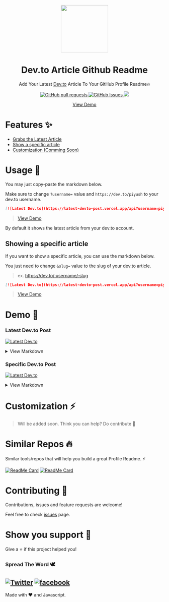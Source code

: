 <p align="center">
  <img align="center" width="150" src="https://cdn.statically.io/gh/PiyushSuthar/dev-article-github-readme/0627dff5/logo.png"/>
  <h1 align="center">Dev.to Article Github Readme</h1>
  <p align="center">Add Your Latest <a target="_blank" href="https://dev.to">Dev.to</a> Article To Your GitHub Profile Readme🔥</p>
</p>

<p align="center">
  <a href="https://github.com/PiyushSuthar/dev-article-github-readme/pulls">
    <img src="https://img.shields.io/github/issues-pr/piyushsuthar/dev-article-github-readme?style=for-the-badge" alt="GitHub pull requests"/>
  </a>
  <a href="https://github.com/PiyushSuthar/dev-article-github-readme/pulls">
    <img src="https://img.shields.io/github/issues/piyushsuthar/dev-article-github-readme?style=for-the-badge" alt="GitHub Issues"/>
  </a>
  <img src="https://img.shields.io/github/contributors/piyushsuthar/dev-article-github-readme?style=for-the-badge&labelColor=black&logo=github&color=222222"/>
</p>
<p align="center">
  <a href="#demo-">View Demo</a>
</p>

# Features ✨
- [Grabs the Latest Article]()
- [Show a specific article]()
- [Customization (Comming Soon)]()

# Usage 🌈

You may just copy-paste the markdown below.

Make sure to change `?username=` value and `https://dev.to/piyush` to your dev.to username.
```md
[![Latest Dev.to](https://latest-devto-post.vercel.app/api?username=piyush)](https://dev.to/piyush)
```
> [View Demo](#latest-devto-post)

By default it shows the latest article from your dev.to account.

## Showing a specific article

If you want to show a specific article, you can use the markdown below.

You just need to change `&slug=` value to the slug of your dev.to article.
> ex. https://dev.to/:username/:slug

```md
[![Latest Dev.to](https://latest-devto-post.vercel.app/api?username=piyush&slug=my-instagram-bot-that-posts-covid-19-data-4p05)](https://dev.to/piyush/my-instagram-bot-that-posts-covid-19-data-4p05)
```
> [View Demo](#specific-devto-post)

# Demo 💎

### Latest Dev.to Post
[![Latest Dev.to](https://latest-devto-post.vercel.app/api?username=piyush)](https://dev.to/piyush)
<details>
  <summary>View Markdown</summary>
  
  ```md
[![Latest Dev.to](https://latest-devto-post.vercel.app/api?username=piyush)](https://dev.to/piyush)
```

</details>

### Specific Dev.to Post
[![Latest Dev.to](https://latest-devto-post.vercel.app/api?username=piyush&slug=my-instagram-bot-that-posts-covid-19-data-4p05)](https://dev.to/piyushsuthar/my-instagram-bot-that-posts-covid-19-data-4p05)

<details>
  <summary>View Markdown</summary>
  
```md
[![Latest Dev.to](https://latest-devto-post.vercel.app/api?username=piyush&slug=my-instagram-bot-that-posts-covid-19-data-4p05)](https://dev.to/piyushsuthar/my-instagram-bot-that-posts-covid-19-data-4p05)
```

</details>

# Customization ⚡
> Will be added soon. Think you can help? Do contribute 🤝

# Similar Repos 🔥
Similar tools/repos that will help you build a great Profile Readme. ⚡

[![ReadMe Card](https://github-readme-stats.vercel.app/api/pin/?username=piyushsuthar&repo=github-readme-quotes)](https://github.com/PiyushSuthar/github-readme-quotes)
[![ReadMe Card](https://github-readme-stats.vercel.app/api/pin/?username=anuraghazra&repo=github-readme-stats)](https://github.com/anuraghazra/github-readme-stats)

# Contributing 🤝
Contributions, issues and feature requests are welcome!

Feel free to check [issues](https://github.com/PiyushSuthar/dev-article-github-readme/issues) page.

# Show you support 🌈
Give a ⭐️ if this project helped you!

### Spread The Word 🕊

[![Twitter](https://img.shields.io/twitter/url?color=%231DA1F2&logo=twitter&style=for-the-badge&url=https%3A%2F%2Fgithub.com%2FPiyushSuthar%2Fdev-article-github-readme)](https://twitter.com/intent/tweet?text=Wow:&url=https%3A%2F%2Fgithub.com%2FPiyushSuthar%2Fdev-article-github-readme)
[![facebook](https://img.shields.io/badge/FACEBOOK--%231778F2?style=for-the-badge&logo=facebook&logoColor=white)](https://www.facebook.com/sharer.php?u=https://github.com/PiyushSuthar/dev-article-github-readme)
---

Made with ❤ and Javascript.
